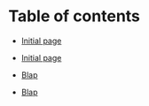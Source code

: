 # Table of contents

* [Initial page](README.md)
* [Initial page](UseCaseDocumentMain.md)

* [Blap](./UseCaseDocumentMain.md)

* [Blap](https://github.com/OpenGridForum/ORCA-Fed-Interop/blob/master/UseCaseDocumentMain.md)
